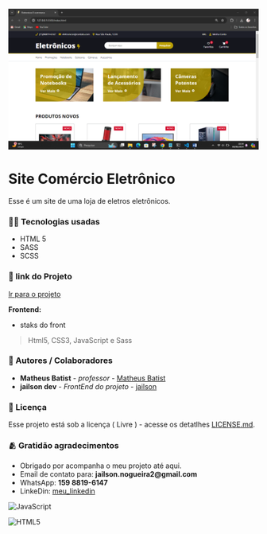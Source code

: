 ![Logo do projeto](icons/img-do-projeto.png)

# Site Comércio Eletrônico
Esse é um site de uma loja de eletros eletrônicos.

 ### 👨‍💻 Tecnologias usadas
 - HTML 5
 - SASS
 - SCSS

 ### 🔗 link do Projeto
 [Ir para o projeto](https://deft-sprinkles-97430a.netlify.app/)

 **Frontend:**
 - staks do front
 > Html5, CSS3, JavaScript e Sass

### 🙋 Autores / Colaboradores
* **Matheus Batist** - *professor* - [Matheus Batist](link.git)
* **jailson dev** - *FrontEnd do projeto* - [jailson](www.google.com)

### 🔗 Licença
Esse projeto está sob a licença ( Livre ) - acesse os detatlhes [LICENSE.md](www.google.com).

### 🫂 Gratidão agradecimentos
- Obrigado por acompanha o meu projeto até aqui.
- Email de contato para: __jailson.nogueira2@gmail.com__
- WhatsApp: __159 8819-6147__
- LinkeDin: [meu_linkedin](https://www.linkedin.com/in/jailsonn-silva/)


![JavaScript](https://img.shields.io/badge/javascript-%23323330.svg?style=for-the-badge&logo=javascript&logoColor=%23F7DF1E)

![HTML5](https://img.shields.io/badge/html5-%23E34F26.svg?style=for-the-badge&logo=html5&logoColor=white)

